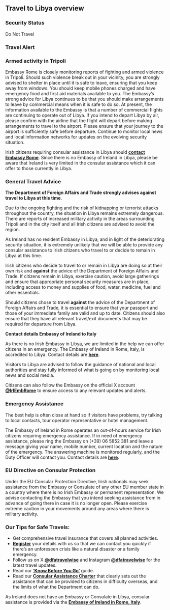## Travel to Libya overview

### Security Status

Do Not Travel

### **Travel Alert**

### **Armed activity in Tripoli**

Embassy Rome is closely monitoring reports of fighting and armed violence in Tripoli. Should such violence break out in your vicinity, you are strongly advised to shelter in place until it is safe to leave, ensuring that you keep away from windows. You should keep mobile phones charged and have emergency food and first aid materials available to you. The Embassy’s strong advice for Libya continues to be that you should make arrangements to leave by commercial means when it is safe to do so. At present, the information available to the Embassy is that a number of commercial flights are continuing to operate out of Libya. If you intend to depart Libya by air, please confirm with the airline that the flight will depart before making arrangements to travel to the airport. Please ensure that your journey to the airport is sufficiently safe before departure. Continue to monitor local news and local information networks for updates on the evolving security situation.

Irish citizens requiring consular assistance in Libya should [**contact Embassy Rome**](https://www.ireland.ie/en/italy/rome/contact/). Since there is no Embassy of Ireland in Libya, please be aware that Ireland is very limited in the consular assistance which it can offer to those currently in Libya.

### **General Travel Advice**

**The Department of Foreign Affairs and Trade strongly advises against travel to Libya at this time**.

Due to the ongoing fighting and the risk of kidnapping or terrorist attacks throughout the country, the situation in Libya remains extremely dangerous. There are reports of increased military activity in the areas surrounding Tripoli and in the city itself and all Irish citizens are advised to avoid the region.

As Ireland has no resident Embassy in Libya, and in light of the deteriorating security situation, it is extremely unlikely that we will be able to provide any consular assistance to Irish citizens who travel to or decide to remain in Libya at this time.

Irish citizens who decide to travel to or remain in Libya are doing so at their own risk and **against** the advice of the Department of Foreign Affairs and Trade. If citizens remain in Libya, exercise caution, avoid large gatherings and ensure that appropriate personal security measures are in place, including access to money and supplies of food, water, medicine, fuel and other essentials.

Should citizens chose to travel **against** the advice of the Department of Foreign Affairs and Trade, it is essential to ensure that your passport and those of your immediate family are valid and up to date. Citizens should also ensure that they have all relevant travel/exit documents that may be required for departure from Libya.

**Contact details Embassy of Ireland to Italy**

As there is no Irish Embassy in Libya, we are limited in the help we can offer citizens in an emergency. The Embassy of Ireland in Rome, Italy, is accredited to Libya. Contact details are [**here**](https://www.ireland.ie/en/italy/rome/).

Visitors to Libya are advised to follow the guidance of national and local authorities and stay fully informed of what is going on by monitoring local news and social media.

Citizens can also follow the Embassy on the official X account [**@IrlEmbRome**](https://twitter.com/IrlEmbRome) to ensure access to any relevant updates and alerts.

### **Emergency Assistance**

The best help is often close at hand so if visitors have problems, try talking to local contacts, tour operator representative or hotel management.

The Embassy of Ireland in Rome operates an out-of-hours service for Irish citizens requiring emergency assistance. If in need of emergency assistance, please ring the Embassy on (+39) 06 5852 381 and leave a message giving your name, mobile number, current location and the nature of the emergency. The answering machine is monitored regularly, and the Duty Officer will contact you. Contact details are [**here**](https://www.ireland.ie/en/italy/rome/).

### **EU Directive on Consular Protection**

Under the EU Consular Protection Directive, Irish nationals may seek assistance from the Embassy or Consulate of any other EU member state in a country where there is no Irish Embassy or permanent representation. We advise contacting the Embassy that you intend seeking assistance from in advance of going there in case it is no longer open. Please exercise extreme caution in your movements around any areas where there is military activity.

### **Our Tips for Safe Travels:**

* Get comprehensive travel insurance that covers all planned activities.
* [**Register**](https://www.ireland.ie/en/dfa/overseas-travel/citizens-registration/) your details with us so that we can contact you quickly if there’s an unforeseen crisis like a natural disaster or a family emergency.
* Follow us on X [**@dfatravelwise**](https://www.twitter.com/DFATravelWise) and Instagram [**@dfatravelwise**](https://www.instagram.com/dfatravelwise/) for the latest travel updates.
* Read our [**‘Know Before You Go’**](https://www.ireland.ie/en/dfa/overseas-travel/know-before-you-go/) guide.
* Read our [**Consular Assistance Charter**](https://www.ireland.ie/en/dfa/overseas-travel/assistance-abroad/consular-assistance-charter/) that clearly sets out the assistance that can be provided to citizens in difficulty overseas, and the limits of what the Department can do.

As Ireland does not have an Embassy or Consulate in Libya, consular assistance is provided via the [**Embassy of Ireland in Rome, Italy**](https://www.ireland.ie/en/italy/rome/).
